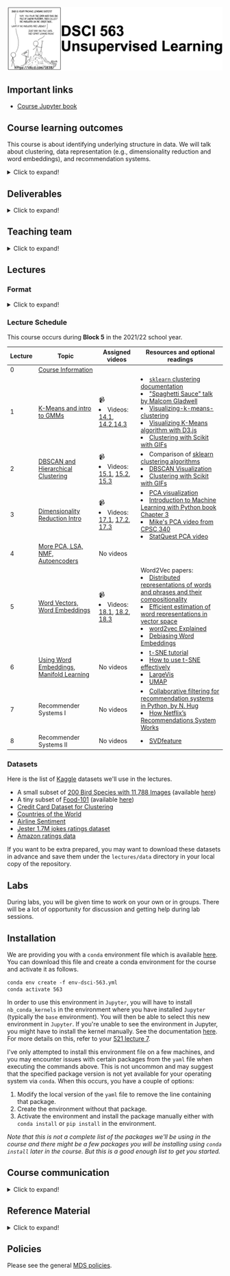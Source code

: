 
![](lectures/img/563_banner.png)

## Important links 

- [Course Jupyter book](https://ubc-mds.github.io/DSCI_563_unsup-learn)
## Course learning outcomes    
This course is about identifying underlying structure in data. We will talk about clustering, data representation (e.g., dimensionality reduction and word embeddings), and recommendation systems. 

<details>
  <summary>Click to expand!</summary>  
    
By the end of the course, students are expected to be able to
    
- Explain the unsupervised paradigm. 
- Explain the intuition behind clustering and use appropriate clustering algorithms for applications such as image clustering and document clustering. 
- Interpret the results obtained after applying clustering. 
- Explain the intuition behind dimensionality reduction. 
- Broadly explain and use linear dimensionality reduction techniques such as PCA, LSA, and NMF. 
- Explain the intuition of word2vec model to create word embeddings. 
- Train your own word embeddings and use pre-trained word embeddings.
- Explain the recommender systems problem. 
- Broadly explain and use two common approaches to recommender systems: collaborative filtering and content-based filtering. 
- Explain consequences of using recommender systems.  
</details>


## Deliverables

<details>
  <summary>Click to expand!</summary>
    
The following deliverables will determine your course grade:

| Assessment           | Weight  | Where to submit|
| :---:                | :---:   |:---:  | 
| Lab Assignment 1     | 12%     | [Gradescope](https://www.gradescope.ca/courses/12077) |
| Lab Assignment 2     | 12%     | [Gradescope](https://www.gradescope.ca/courses/12077) 
| Lab Assignment 3     | 12%     | [Gradescope](https://www.gradescope.ca/courses/12077) |
| Lab Assignment 4     | 12%     | [Gradescope](https://www.gradescope.ca/courses/12077) |
| Class participation  |  2%     | [iClicker Cloud]() |
| Quiz 1               | 25%     | [Canvas](https://canvas.ubc.ca/courses/106525)     |
| Quiz 2               | 25%     | [Canvas](https://canvas.ubc.ca/courses/106525)     |

See [Calendar](https://ubc-mds.github.io/calendar/) for the due dates. 
</details>

## Teaching team
<details>
  <summary>Click to expand!</summary>
    
| Role | Name  | 
| :------: | :---: |
| Lecture instructor | Varada Kolhatkar |
| Lab instructor | Varada Kolhatkar |
| Teaching assistant | Ngoc Bui|
| Teaching assistant | Mohit Pandey |
| Teaching assistant | Negar Sadrzadeh |
| Teaching assistant | Jordan Yu |
    
</details>  

## Lectures 

### Format
<details>
  <summary>Click to expand!</summary>

This class will follow a semi-flipped classroom format. For four out of the eight lectures, you will be required to watch a few pre-recorded videos (~30 to ~50 min long) before the lecture. All videos are available on YouTube and are linked in the Lecture Schedule below. During lectures, I'll summarize the content from videos but I'll assume that you understand the basic concepts from the videos and we will focus on more advanced material, iClicker exercises, discussions, demos, and class activities. It's optional but highly recommended to download the appropriate datasets provided below and put them under your local `lectures/data` directory, and run the lecture Jupyter notebooks on your own and experiment with the code. 
</details>

### Lecture Schedule

This course occurs during **Block 5** in the 2021/22 school year. 

| Lecture  | Topic  | Assigned videos  | Resources and optional readings |
|-------|------------|-----------|-----------|
| 0     | [Course Information](lectures/00_course-information.ipynb) | | |
| 1     | [K-Means and intro to GMMs](lectures/01_lecture-k-means.ipynb)  | 📹  <li> Videos: [14.1](https://youtu.be/caAuUAXwpb8), [14.2](https://youtu.be/s6AvSZ1_l7I),[14.3](https://youtu.be/M5ilrhcL0oY)| <li>[`sklearn` clustering documentation](https://scikit-learn.org/stable/modules/clustering.html)</li><li>["Spaghetti Sauce" talk by Malcom Gladwell](https://www.ted.com/talks/malcolm_gladwell_on_spaghetti_sauce?language=en)</li><li>[Visualizing-k-means-clustering](https://www.naftaliharris.com/blog/visualizing-k-means-clustering/)</li><li>[Visualizing K-Means algorithm with D3.js](http://tech.nitoyon.com/en/blog/2013/11/07/k-means/)</li><li>[Clustering with Scikit with GIFs](https://dashee87.github.io/data%20science/general/Clustering-with-Scikit-with-GIFs/)</li>|
| 2    | [DBSCAN and Hierarchical Clustering](lectures/02_DBSCAN-hierarchical.ipynb)  | 📹  <li> Videos: [15.1](https://youtu.be/1ZwITQyWpkY), [15.2](https://youtu.be/T4NLsrUaRtg), [15.3](https://youtu.be/NM8lFKFZ2IU) | <li>Comparison of [sklearn clustering algorithms](https://scikit-learn.org/stable/modules/clustering.html#overview-of-clustering-methods)</li><li>[DBSCAN Visualization](https://www.naftaliharris.com/blog/visualizing-dbscan-clustering/)</li><li>[Clustering with Scikit with GIFs](https://dashee87.github.io/data%20science/general/Clustering-with-Scikit-with-GIFs/)</li> | 
| 3    | [Dimensionality Reduction Intro](lectures/03_PCA-intro.ipynb) | 📹  <li> Videos: [17.1](https://youtu.be/r-DwXpg1YDI), [17.2](https://youtu.be/33TRSSuzALw), [17.3](https://youtu.be/g5w3o1TE6hU)</li> | <li>[PCA visualization](https://setosa.io/ev/principal-component-analysis/)</li><li>[Introduction to Machine Learning with Python book Chapter 3](https://learning.oreilly.com/library/view/introduction-to-machine/9781449369880/ch03.html)</li><li>[Mike's PCA video from CPSC 340](https://www.youtube.com/watch?v=7cBkOC_UD4o&list=PLWmXHcz_53Q02ZLeAxigki1JZFfCO6M-b&index=25&t=0s)</li><li>[StatQuest PCA video](https://www.youtube.com/watch?v=FgakZw6K1QQ&feature=youtu.be)</li> |
| 4    | [More PCA, LSA, NMF, Autoencoders](lectures/04_LSA-NMF-AE.ipynb) | No videos | 
|   5   | [Word Vectors, Word Embeddings](lectures/05_word-embeddings.ipynb) | 📹  <li> Videos: [18.1](https://youtu.be/7nGGogNUrtg), [18.2](https://youtu.be/aj8OWol-H2I), [18.3](https://youtu.be/rWoA-IKGDa8)</li> | Word2Vec papers: <li>[Distributed representations of words and phrases and their compositionality](https://papers.nips.cc/paper/5021-distributed-representations-of-words-and-phrases-and-their-compositionality.pdf)</li> <li>[Efficient estimation of word representations in vector space](https://arxiv.org/pdf/1301.3781.pdf)</li> <li>[word2vec Explained](https://arxiv.org/pdf/1402.3722.pdf)</li><li>[Debiasing Word Embeddings](http://papers.nips.cc/paper/6228-man-is-to-computer-programmer-as-woman-is-to-homemaker-debiasing-word-embeddings.pdf)</li>|
|   6   | [Using Word Embeddings, Manifold Learning](lectures/06_more-word2vec-tsne.ipynb) | No videos | <li>[t-SNE tutorial](https://github.com/oreillymedia/t-SNE-tutorial)</li><li>[How to use t-SNE effectively](https://distill.pub/2016/misread-tsne/)</li><li>[LargeVis](https://github.com/elbamos/largeVis)</li><li>[UMAP](https://github.com/lmcinnes/umap)</li> |
| 7    | Recommender Systems I | No videos | <li>[Collaborative filtering for recommendation systems in Python, by N. Hug](https://www.youtube.com/watch?v=z0dx-YckFko)</li><li>[How Netflix’s Recommendations System Works](https://help.netflix.com/en/node/100639)</li>|
| 8    | Recommender Systems II | No videos | <li>[SVDfeature](https://www.jmlr.org/papers/v13/chen12a.html)</li>|



### Datasets
Here is the list of [Kaggle](https://www.kaggle.com/) datasets we'll use in the lectures. 
- A small subset of [200 Bird Species with 11,788 Images](https://www.kaggle.com/datasets/veeralakrishna/200-bird-species-with-11788-images) (available [here](https://github.ubc.ca/mds-2021-22/datasets/blob/master/data/birds.zip))
- A tiny subset of [Food-101](https://www.kaggle.com/datasets/kmader/food41?select=food_c101_n10099_r32x32x1.h5)
(available [here](https://github.ubc.ca/mds-2021-22/datasets/blob/master/data/food.zip))
- [Credit Card Dataset for Clustering](https://www.kaggle.com/arjunbhasin2013/ccdata)
- [Countries of the World](https://www.kaggle.com/fernandol/countries-of-the-world)
- [Airline Sentiment](https://www.kaggle.com/jaskarancr/airline-sentiment-dataset)
- [Jester 1.7M jokes ratings dataset](https://www.kaggle.com/vikashrajluhaniwal/jester-17m-jokes-ratings-dataset)
- [Amazon ratings data](http://snap.stanford.edu/data/amazon/productGraph/categoryFiles/ratings_Patio_Lawn_and_Garden.csv)

If you want to be extra prepared, you may want to download these datasets in advance and save them under the `lectures/data` directory in your local copy of the repository. 

## Labs 
During labs, you will be given time to work on your own or in groups. There will be a lot of opportunity for discussion and getting help during lab sessions. 

## Installation
 
We are providing you with a `conda` environment file which is available [here](env-dsci-563.yml). You can download this file and create a conda environment for the course and activate it as follows. 

```
conda env create -f env-dsci-563.yml
conda activate 563
```

In order to use this environment in `Jupyter`, you will have to install `nb_conda_kernels` in the environment where you have installed `Jupyter` (typically the `base` environment). You will then be able to select this new environment in `Jupyter`. If you're unable to see the environment in Jupyter, you might have to install the kernel manually. See the documentation [here](https://ipython.readthedocs.io/en/stable/install/kernel_install.html). For more details on this, refer to your [521 lecture 7](https://pages.github.ubc.ca/MDS-2023-24/DSCI_521_platforms-dsci_students/lectures/7-virtual-environments.html#).

I've only attempted to install this environment file on a few machines, and you may encounter issues with certain packages from the `yaml` file when executing the commands above. This is not uncommon and may suggest that the specified package version is not yet available for your operating system via `conda`. When this occurs, you have a couple of options:

1. Modify the local version of the `yaml` file to remove the line containing that package.
2. Create the environment without that package. 
3. Activate the environment and install the package manually either with `conda install` or `pip install` in the environment.   

_Note that this is not a complete list of the packages we'll be using in the course and there might be a few packages you will be installing using `conda install` later in the course. But this is a good enough list to get you started._ 


## Course communication
<details>
  <summary>Click to expand!</summary>

We all are here to help you learn and succeed in the course and the program. Here is how we'll be communicating with each other during the course. 

### Clarifications on the lecture notes or lab questions

If there is any clarification on the lecture material or lab questions, I'll post a message on our course channel and tag you. **It is your responsibility to read the messages whenever you are tagged.** (I know that there are too many things for you to keep track of. You do not have to read all the messages but please make sure to carefully read the messages whenever you are tagged.) 

### Questions on lecture material or labs

If you have questions about the lecture material or lab questions please post them on the course Slack channel rather than direct messaging me or the TAs. Here are the advantages of doing so: 
- You'll get a quicker response. 
- Your classmates will benefit from the discussion. 

When you ask your question on the course channel, please avoid tagging the instructor unless it's specific for the instructor (e.g., if you notice some mistake in the lecture notes). If you tag a specific person, other teaching team members or your colleagues are discouraged to respond. This will decrease the response rate on the channel. 

Please use some consistent convention when you ask questions on Slack to facilitate easy search for others or future you. For example, if you want to ask a question on Exercise 3.2 from Lab 1, start your post with the label `lab1-ex2.3`. Or if you have a question on lecture 2 material, start your post with the label `lecture2`. Once the question is answered/solved, you can add "(solved)" tag before the label (e.g., (solved) `lab1-ex2.3`). Do not delete your post even if you figure out the answer on your own. The question and the discussion can still be beneficial to others.  

### Questions related to grading

For each deliverable, after I return grades, I'll let you know who has graded what in our course Slack by opening an issue in the course GitHub repository. If you have questions related to grading
- First, make sure your concerns are reasonable (read the ["Reasonable grading concerns" policy](https://ubc-mds.github.io/policies/)). 
- If you believe that your request is reasonable, open a regrade request on Gradescope. 
- If you are unable to resolve the issue with the TA, send a Slack message to the instructor, including the appropriate TA in the conversation. 

### Questions related to your personal situation or talking about sensitive information
 
I am open for a conversation with you. If you want to talk about anything sensitive, please direct message me on Slack (and tag me) rather than posting it on the course channel. It might take a while for me to get back to you, but I'll try my best to respond as soon as possible. 

</details>


## Reference Material
<details>
    <summary>Click to expand!</summary>   

### Books
* [A Course in Machine Learning (CIML)](http://ciml.info/) by Hal Daumé III (also relevant for DSCI 572, 573, 575, 563)
* Introduction to Machine Learning with Python: A Guide for Data Scientists by Andreas C. Mueller and Sarah Guido.
* [The Elements of Statistical Learning (ESL)](https://web.stanford.edu/~hastie/Papers/ESLII.pdf)
* [ML:APP](http://www.cs.ubc.ca/~murphyk/MLbook/index.html), 
* [LFD](http://amlbook.com/), 
* [AI:AMA](http://aima.cs.berkeley.edu/)
* [An Introduction to Statistical Learning](http://www-bcf.usc.edu/~gareth/ISL/ISLR%20Sixth%20Printing.pdf)

### Linear algebra review

- There are a bunch of suggestions [here](https://ubc-mds.github.io/resources_pages/learning_resources/). We particularly recommend [essence of linear algebra](https://www.youtube.com/watch?v=kjBOesZCoqc&list=PLZHQObOWTQDPD3MizzM2xVFitgF8hE_ab) (YouTube series) and
[Immersive linear algebra](http://immersivemath.com/ila/index.html) (interactive e-book).
- [Introduction to Linear Algebra for Applied Machine Learning with Python](https://pabloinsente.github.io/intro-linear-algebra)

### Online courses

* [Mike's CPSC 340](https://ubc-cs.github.io/cpsc340/)
* [Machine Learning](https://www.coursera.org/learn/machine-learning) (Andrew Ng's famous Coursera course)
* [Foundations of Machine Learning](https://bloomberg.github.io/foml/#home) online course from Bloomberg.
* [Machine Learning Exercises In Python, Part 1](http://www.johnwittenauer.net/machine-learning-exercises-in-python-part-1/) (translation of Andrew Ng's course to Python, also relevant for DSCI 561, 572, 563)

</details> 
  
## Policies

Please see the general [MDS policies](https://ubc-mds.github.io/policies/).
